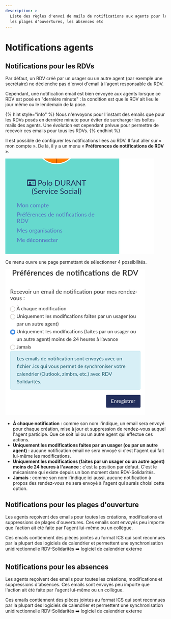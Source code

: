 ```yaml
---
description: >-
  Liste des règles d'envoi de mails de notifications aux agents pour les RDVs,
  les plages d'ouvertures, les absences etc
---
```


# Notifications agents

## Notifications pour les RDVs

Par défaut, un RDV créé par un usager ou un autre agent \(par exemple une secrétaire\) ne déclenche pas d'envoi d'email à l'agent responsable du RDV.

Cependant, une notification email est bien envoyée aux agents lorsque ce RDV est posé en "dernière minute" : la condition est que le RDV ait lieu le jour même ou le lendemain de la pose. 

{% hint style="info" %}
Nous n'envoyons pour l'instant des emails que pour les RDVs posés en dernière minute pour éviter de surcharger les boîtes mails des agents. Une évolution est cependant prévue pour permettre de recevoir ces emails pour tous les RDVs.
{% endhint %}

Il est possible de configurer les notifications liées au RDV. Il faut aller sur « mon compte ». De là, il y a un menu « **Préférences de notifications de RDV** ».

![](../.gitbook/assets/screenshot_2021-06-05-rdv-solidarites.png)

Ce menu ouvre une page permettant de sélectionner 4 possibilités.

![](../.gitbook/assets/screenshot_2021-06-05-rdv-solidarites-1-.png)

* **À chaque notification** : comme son nom l'indique, un email sera envoyé pour chaque création, mise à jour et suppression de rendez-vous auquel l'agent participe. Que ce soit lui ou un autre agent qui effectue ces actions.
* **Uniquement les modifications faites par un usager \(ou par un autre agent\)** : aucune notification email ne sera envoyé si c'est l'agent qui fait lui-même les modifications.
* **Uniquement les modifications \(faites par un usager ou un autre agent\) moins de 24 heures à l'avance** : c'est la position par défaut. C'est le mécanisme qui existe depuis un bon moment dans RDV-Solidarités.
* **Jamais** : comme son nom l'indique ici aussi, aucune notification à propos des rendez-vous ne sera envoyé à l'agent qui aurais choisi cette option.

## Notifications pour les plages d'ouverture

Les agents reçoivent des emails pour toutes les créations, modifications et suppressions de plages d'ouvertures. Ces emails sont envoyés peu importe que l'action ait été faite par l'agent lui-même ou un collègue.

Ces emails contiennent des pièces jointes au format ICS qui sont reconnues par la plupart des logiciels de calendrier et permettent une synchronisation unidirectionnelle RDV-Solidarités ➡️ logiciel de calendrier externe

## Notifications pour les absences

Les agents reçoivent des emails pour toutes les créations, modifications et suppressions d'absences. Ces emails sont envoyés peu importe que l'action ait été faite par l'agent lui-même ou un collègue.

Ces emails contiennent des pièces jointes au format ICS qui sont reconnues par la plupart des logiciels de calendrier et permettent une synchronisation unidirectionnelle RDV-Solidarités ➡️ logiciel de calendrier externe



